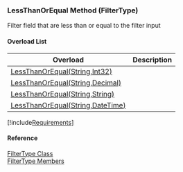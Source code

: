 ﻿### LessThanOrEqual Method (FilterType)

Filter field that are less than or equal to the filter input

#### Overload List

| Overload | Description |
| --- | --- |
| [LessThanOrEqual(String,Int32)](fcSDK~FChoice.Foundation.Filters.FilterType~LessThanOrEqual(String,Int32).md) |   |
| [LessThanOrEqual(String,Decimal)](fcSDK~FChoice.Foundation.Filters.FilterType~LessThanOrEqual(String,Decimal).md) |   |
| [LessThanOrEqual(String,String)](fcSDK~FChoice.Foundation.Filters.FilterType~LessThanOrEqual(String,String).md) |   |
| [LessThanOrEqual(String,DateTime)](fcSDK~FChoice.Foundation.Filters.FilterType~LessThanOrEqual(String,DateTime).md) |   |

[!include[Requirements](../partials/requirements.md)]



#### Reference

[FilterType Class](fcSDK~FChoice.Foundation.Filters.FilterType.md)  
[FilterType Members](fcSDK~FChoice.Foundation.Filters.FilterType_members.md)